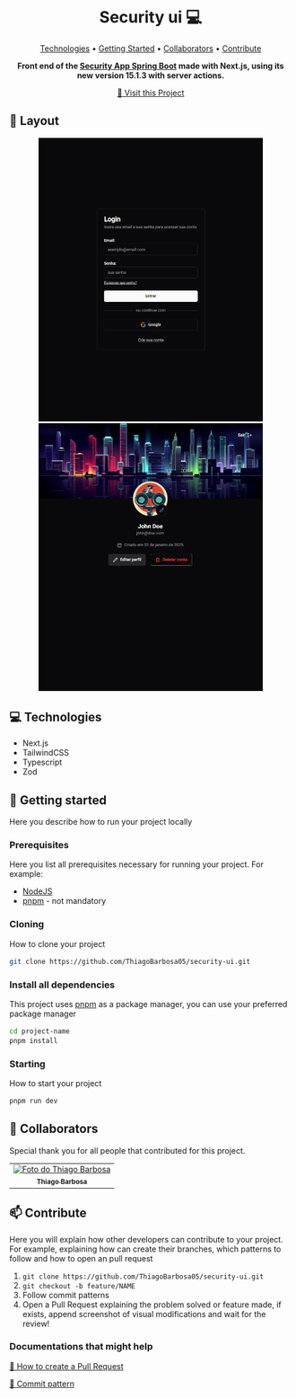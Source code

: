 <h1 align="center" style="font-weight: bold;">Security ui 💻</h1>

<p align="center">
 <a href="#tech">Technologies</a> • 
 <a href="#started">Getting Started</a> • 
  <a href="#colab">Collaborators</a> •
 <a href="#contribute">Contribute</a>
</p>

<p align="center">
    <b>Front end of the <a href="https://github.com/ThiagoBarbosa05/security-app-spring-boot">Security App Spring Boot</a> made with Next.js, using its new version 15.1.3 with server actions.</b>
</p>

<p align="center">
     <a href="https://security-ui.vercel.app/">📱 Visit this Project</a>
</p>

<h2 id="layout">🎨 Layout</h2>

<p align="center">
    <img src="https://github.com/ThiagoBarbosa05/security-ui/blob/main/.github/main.png?raw=true" alt="Image Example" width="400px" ><img src=https://github.com/ThiagoBarbosa05/security-ui/blob/main/.github/profile.png?raw=true" alt="Image Example" width="400px">
</p>

<h2 id="technologies">💻 Technologies</h2>

- Next.js
- TailwindCSS
- Typescript
- Zod

<h2 id="started">🚀 Getting started</h2>

Here you describe how to run your project locally

<h3>Prerequisites</h3>

Here you list all prerequisites necessary for running your project. For example:

- [NodeJS](https://nodejs.org/en)
- [pnpm](https://pnpm.io/pt/installation) - not mandatory

<h3>Cloning</h3>

How to clone your project

```bash
git clone https://github.com/ThiagoBarbosa05/security-ui.git
```

<h3>Install all dependencies</h3>

This project uses [pnpm](https://pnpm.io/pt/installation) as a package manager, you can use your preferred package manager

```bash
cd project-name
pnpm install
```

<h3>Starting</h3>

How to start your project

```bash
pnpm run dev
```

<h2 id="colab">🤝 Collaborators</h2>

Special thank you for all people that contributed for this project.

<table>
  <tr>
    <td align="center">
      <a href="#">
        <img src="https://avatars.githubusercontent.com/u/61393836?v=4" width="100px;" alt="Foto do Thiago Barbosa"/><br>
        <sub>
          <b>Thiago Barbosa</b>
        </sub>
      </a>
    </td>
  </tr>
</table>

<h2 id="contribute">📫 Contribute</h2>

Here you will explain how other developers can contribute to your project. For example, explaining how can create their branches, which patterns to follow and how to open an pull request

1. `git clone https://github.com/ThiagoBarbosa05/security-ui.git`
2. `git checkout -b feature/NAME`
3. Follow commit patterns
4. Open a Pull Request explaining the problem solved or feature made, if exists, append screenshot of visual modifications and wait for the review!

<h3>Documentations that might help</h3>

[📝 How to create a Pull Request](https://www.atlassian.com/br/git/tutorials/making-a-pull-request)

[💾 Commit pattern](https://gist.github.com/joshbuchea/6f47e86d2510bce28f8e7f42ae84c716)
